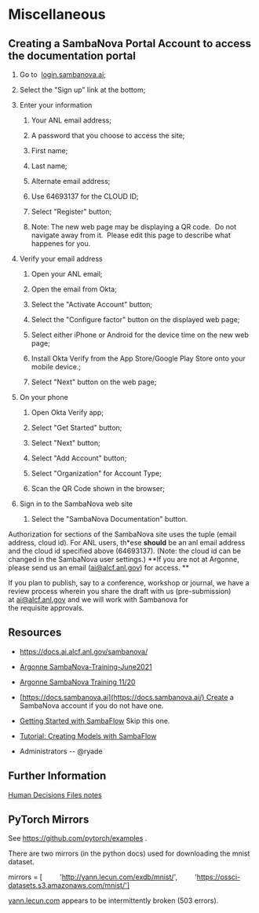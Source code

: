 # Miscellaneous

## Creating a SambaNova Portal Account to access the documentation portal

1. Go to  [login.sambanova.ai](http://login.sambanova.ai/);

2. Select the "Sign up" link at the bottom;

3. Enter your information

    1. Your ANL email address;

    2. A password that you choose to access the site;

    3. First name;

    4. Last name;

    5. Alternate email address;

    6. Use 64693137 for the CLOUD ID;

    7. Select "Register" button;

    8. Note: The new web page may be displaying a QR code.  Do not navigate away from it.  Please edit this page to describe what
happenes for you.

4. Verify your email address

    1. Open your ANL email;

    2. Open the email from Okta;

    3. Select the "Activate Account" button;

    4. Select the "Configure factor" button on the displayed web page;

    5. Select either iPhone or Android for the device time on the new web page;

    6. Install Okta Verify from the App Store/Google Play Store onto your mobile device.;

    7. Select "Next" button on the web page;

5. On your phone

    1. Open Okta Verify app;

    2. Select "Get Started" button;

    3. Select "Next" button;

    4. Select "Add Account" button;

    5. Select "Organization" for Account Type;

    6. Scan the QR Code shown in the browser;

6. Sign in to the SambaNova web site

    1. Select the "SambaNova Documentation" button.

Authorization for sections of the SambaNova site uses the tuple (email
address, cloud id). For ANL users, th*ese **should** be an anl email
address and the cloud id specified above (64693137). (Note: the cloud
id can be changed in the SambaNova user settings.)
**If you are not at Argonne, please send us an email (ai@alcf.anl.gov)
for access. **

If you plan to publish, say to a conference, workshop or journal, we
have a review process wherein you share the draft with us
(pre-submission) at <ai@alcf.anl.gov> and we
will work with Sambanova for the requisite approvals.

## Resources

- <https://docs.ai.alcf.anl.gov/sambanova/>

- [Argonne
  SambaNova-Training-June2021](https://anl.app.box.com/s/5rtxss0avxyflg8e19xumxinm485y135/folder/13988691568)

- [Argonne SambaNova Training
  11/20](https://anl.app.box.com/s/bqc101mvt3r7rpxbd2yxjsf623ea3gpe)

- [https://docs.sambanova.ai](https://docs.sambanova.ai/) Create a
  SambaNova account if you do not have one.

- [Getting Started with
  SambaFlow](https://docs.sambanova.ai/sambanova-docs/1.6/developer/getting-started.html)
  Skip this one.

- [Tutorial: Creating Models with
  SambaFlow](https://docs.sambanova.ai/sambanova-docs/1.6/developer/intro-tutorial.html)

- Administrators
-- @ryade

## Further Information

[Human Decisions Files notes](/display/AI/Human+Decisions+Files+notes)

## PyTorch Mirrors

See <https://github.com/pytorch/examples> .

There are two mirrors (in the python docs) used for downloading the
mnist dataset.

mirrors = [
        'http://yann.lecun.com/exdb/mnist/',
        'https://ossci-datasets.s3.amazonaws.com/mnist/']

[yann.lecun.com](http://yann.lecun.com) appears to be intermittently
broken (503 errors).

